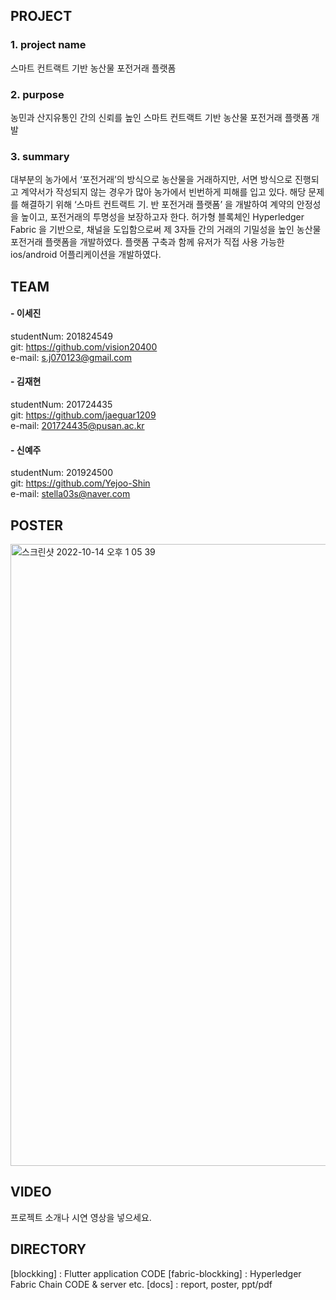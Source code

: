 ## PROJECT
  ### 1. project name
  스마트 컨트랙트 기반 농산물 포전거래 플랫폼 
  ### 2. purpose
  농민과 산지유통인 간의 신뢰를 높인 스마트 컨트랙트 기반 농산물 포전거래 플랫폼 개발
  ### 3. summary
  대부분의 농가에서 ‘포전거래’의 방식으로 농산물을 거래하지만, 서면 방식으로 진행되고 계약서가 작성되지 않는 경우가 많아 농가에서 빈번하게 피해를 입고 있다. 해당 문제를 해결하기 위해 ‘스마트 컨트랙트 기. 반 포전거래 플랫폼’ 을 개발하여 계약의 안정성을 높이고, 포전거래의 투명성을 보장하고자 한다. 허가형 블록체인 Hyperledger Fabric 을 기반으로, 채널을 도입함으로써 제 3자들 간의 거래의 기밀성을 높인 농산물 포전거래 플랫폼을 개발하였다. 플랫폼 구축과 함께 유저가 직접 사용 가능한 ios/android 어플리케이션을 개발하였다.
  
  
## TEAM
  #### - 이세진   
   studentNum: 201824549  
   git: https://github.com/vision20400  
   e-mail: s.j070123@gmail.com  
     
  #### - 김재현  
   studentNum: 201724435  
   git: https://github.com/jaeguar1209  
   e-mail: 201724435@pusan.ac.kr  
     
  #### - 신예주  
   studentNum: 201924500  
   git: https://github.com/Yejoo-Shin  
   e-mail: stella03s@naver.com  
  
  
## POSTER
<img width="995" alt="스크린샷 2022-10-14 오후 1 05 39" src="https://user-images.githubusercontent.com/41162249/195760107-cb141b0a-d3db-4cb6-8bff-2b2beb62a490.png">
  
  
## VIDEO
프로젝트 소개나 시연 영상을 넣으세요.
  
  
## DIRECTORY
   [blockking] : Flutter application CODE
   [fabric-blockking] : Hyperledger Fabric Chain CODE & server etc.
   [docs] : report, poster, ppt/pdf
